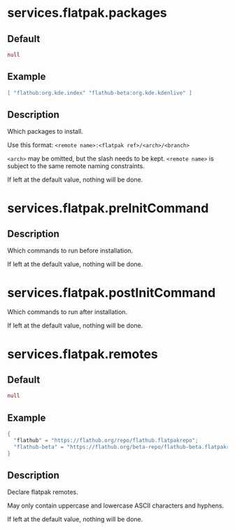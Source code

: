 # services.flatpak.**packages**
## Default
```nix
null
```
## Example
```nix
[ "flathub:org.kde.index" "flathub-beta:org.kde.kdenlive" ]
```
## Description
Which packages to install.

Use this format: `<remote name>:<flatpak ref>/<arch>/<branch>`

`<arch>` may be omitted, but the slash needs to be kept.
`<remote name>` is subject to the same remote naming constraints.

If left at the default value, nothing will be done.

# services.flatpak.**preInitCommand**
## Description
Which commands to run before installation.

If left at the default value, nothing will be done.

# services.flatpak.**postInitCommand**
Which commands to run after installation.

If left at the default value, nothing will be done.

# services.flatpak.**remotes**
## Default
```nix
null
```
## Example
```nix
{
  "flathub" = "https://flathub.org/repo/flathub.flatpakrepo";
  "flathub-beta" = "https://flathub.org/beta-repo/flathub-beta.flatpakrepo";
}
```
## Description
Declare flatpak remotes.

May only contain uppercase and lowercase ASCII characters and hyphens.

If left at the default value, nothing will be done.